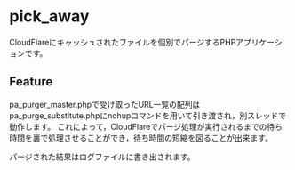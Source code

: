 # pick_away
CloudFlareにキャッシュされたファイルを個別でパージするPHPアプリケーションです。 

## Feature
pa_purger_master.phpで受け取ったURL一覧の配列はpa_purge_substitute.phpにnohupコマンドを用いて引き渡され，別スレッドで動作します。
これによって，CloudFlareでパージ処理が実行されるまでの待ち時間を裏で処理させることができ，待ち時間の短縮を図ることが出来ます。

パージされた結果はログファイルに書き出されます。

